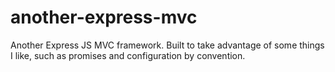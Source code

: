 another-express-mvc
===================

Another Express JS MVC framework. Built to take advantage of some things I like, such as promises and configuration by convention.
